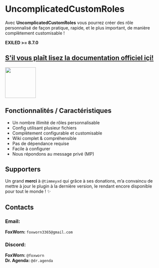 # UncomplicatedCustomRoles
Avec **UncomplicatedCustomRoles** vous pourrez créer des rôle personnalisé de façon pratique, rapide, et le plus important, de manière complètement customisable !

**EXILED >= 8.7.0**

## [S'il vous plaît lisez la documentation officiel içi!](https://github.com/FoxWorn3365/UncomplicatedCustomRoles/wiki)

<a href='https://discord.gg/5StRGu8EJV'><img src='https://www.allkpop.com/upload/2021/01/content/262046/1611711962-discord-button.png' height="100"></a>

## Fonctionnalités / Caractéristiques
- Un nombre illimité de rôles personnalisable
- Config utilisant plusieur fichiers
- Complètement configurable et customisable
- Wiki complet & compréhensible
- Pas de dépendance requise
- Facile à configurer
- Nous répondons au message privé (MP)

## Supporters
Un grand **merci** à `@timmeyxd` qui grâce à ses donations, m’a convaincu de mettre à jour le plugin à la dernière version, le rendant encore disponible pour tout le monde ! ✨

## Contacts
### Email:
**FoxWorn:** `foxworn3365@gmail.com`
### Discord:
**FoxWorn:** `@foxworn`<br>
**Dr. Agenda:** `@dr.agenda`
